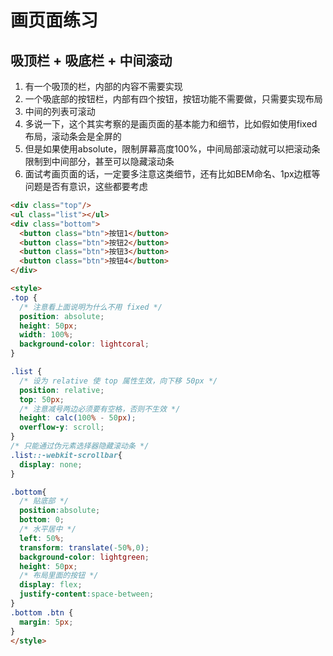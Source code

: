 # 画页面练习

## 吸顶栏 + 吸底栏 + 中间滚动

1. 有一个吸顶的栏，内部的内容不需要实现
2. 一个吸底部的按钮栏，内部有四个按钮，按钮功能不需要做，只需要实现布局
3. 中间的列表可滚动
4. 多说一下，这个其实考察的是画页面的基本能力和细节，比如假如使用fixed布局，滚动条会是全屏的
5. 但是如果使用absolute，限制屏幕高度100%，中间局部滚动就可以把滚动条限制到中间部分，甚至可以隐藏滚动条
6. 面试考画页面的话，一定要多注意这类细节，还有比如BEM命名、1px边框等问题是否有意识，这些都要考虑

```html
<div class="top"/>
<ul class="list"></ul>
<div class="bottom">
  <button class="btn">按钮1</button>
  <button class="btn">按钮2</button>
  <button class="btn">按钮3</button>
  <button class="btn">按钮4</button>
</div>

<style>
.top {
  /* 注意看上面说明为什么不用 fixed */
  position: absolute;
  height: 50px;
  width: 100%;
  background-color: lightcoral;
}

.list {
  /* 设为 relative 使 top 属性生效，向下移 50px */
  position: relative;
  top: 50px;
  /* 注意减号两边必须要有空格，否则不生效 */
  height: calc(100% - 50px);
  overflow-y: scroll;
}
/* 只能通过伪元素选择器隐藏滚动条 */
.list::-webkit-scrollbar{
  display: none;
}

.bottom{
  /* 贴底部 */
  position:absolute;
  bottom: 0;
  /* 水平居中 */
  left: 50%;
  transform: translate(-50%,0);
  background-color: lightgreen;
  height: 50px;
  /* 布局里面的按钮 */
  display: flex;
  justify-content:space-between;
}
.bottom .btn {
  margin: 5px;
}
</style>
```